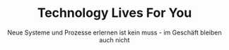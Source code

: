 ---
title: "Technology Lives For You"
subtitle: "Neue Systeme und Prozesse erlernen ist kein muss - im Geschäft bleiben auch nicht"
ctaText: "CHANGE YOUR PERSPECTIVE NOW!"
ctaLink: "/contact"
# Challenges Section
challengesTitle: "Liebe Führungskraft, stehst du vor entscheidenden IT-Herausforderungen?"
challenges:
  - title: "Die IT-Projekte dauern länger als geplant"
    description: "Du hast schon mehrmals versucht, deine IT-Projekte im vorgesehenen Zeitrahmen abzuschließen. Doch immer wieder kommt es zu Verzögerungen – sei es durch unvorhergesehene technische Schwierigkeiten, fehlende Ressourcen oder unerwartete Komplikationen."
    icon: "/img/time-icon.png"
  - title: "Fachkräftemangel in der IT"
    description: "Du suchst händeringend nach qualifizierten IT-Fachkräften, aber der Markt ist leer gefegt. Die wenigen Bewerbungen, die reinkommen, erfüllen nicht deine Erwartungen in Bezug auf Qualität und Erfahrung."
    icon: "/img/it-personal.png"
  - title: "Die Digitalisierung überfordert dein Unternehmen"
    description: "Du weißt, dass Digitalisierung der Schlüssel zur Zukunft ist, aber der Weg dorthin ist steinig. Zu viele technische Details und keine klaren Antworten, wie du den digitalen Wandel erfolgreich umsetzen kannst."
    icon: "/img/brain-working.png"
  - title: "Du benötigst IT-Experten für ein Projekt"
    description: "Du stehst vor einem wichtigen IT-Projekt, aber die Einstellung eines Vollzeit-Mitarbeiters wäre überdimensioniert. Du suchst nach einer flexiblen Lösung, bei der du genau die Expertise erhältst, die du brauchst."
    icon: "/img/puzzle.png"
# Solutions Section
solutionsTitle: "Wir sind die Lösung zum Problem! Mit uns ist euer Erfolg sicher."
solutions:
  - title: "Effiziente IT-Projektumsetzung"
    description: "Unsere IT-Beratung hilft Ihnen, Projekte pünktlich und effizient abzuschließen. Wir identifizieren potenzielle Engpässe und bieten maßgeschneiderte Lösungen, um technische Schwierigkeiten und Verzögerungen zu minimieren."
    image: "/img/home-blurred.png"
    points:
      - "Professionelle Planung und Durchführung"
      - "Minimierung von Ressourcenengpässen"
      - "Termingerechte Projektergebnisse"
  - title: "Fachkräftemangel effizient überbrücken"
    description: "Wir unterstützen Sie bei der Suche nach qualifizierten IT-Experten, um kritische Positionen in Ihrem Unternehmen schnell zu besetzen."
    image: "/img/it-personal.png"
    points:
      - "Breites Netzwerk von IT-Experten"
      - "Schnelle Besetzung von Schlüsselpositionen"
      - "Flexibilität durch projektbasierte Ressourcen"
  - title: "Digitalisierung für Ihr Unternehmen"
    description: "Unser Ziel ist es, Ihr Unternehmen sicher durch die Digitalisierung zu führen. Wir helfen Ihnen, die richtigen Technologien zu implementieren und langfristige Strategien zu entwickeln."
    image: "/img/brain-working.png"
    points:
      - "Modernste Technologien für Ihr Unternehmen"
      - "Effiziente Implementierung digitaler Lösungen"
      - "Nachhaltige digitale Strategien"
  - title: "Kosteneffiziente IT-Lösungen"
    description: "Wir optimieren Ihre IT-Kosten, indem wir maßgeschneiderte Lösungen anbieten, die sowohl Ihre Anforderungen als auch Ihr Budget berücksichtigen."
    image: "/img/puzzle.png"
    points:
      - "Maßgeschneiderte IT-Konzepte"
      - "Optimierung der laufenden IT-Kosten"
      - "Langfristige Unterstützung und Betreuung"
# Services Section
servicesTitle: "Unsere Services"
services:
  - title: "DevOps"
    description: "Lorem ipsum dolor sit amet, consectetur sadipscing elitr, sed diam nonumy eirmod tempor invidunt ut labore et dolore magna aliquyam erat, sed diam voluptua."
    buttonLink: "xyz"
    image: "/img/home-blurred.png"
  - title: "Projektplanung"
    description: "Lorem ipsum dolor sit amet, consectetur sadipscing elitr, sed diam nonumy eirmod tempor invidunt ut labore et dolore magna aliquyam erat, sed diam voluptua."
    buttonLink: "xyz"
    image: "/img/home-blurred.png"
# Expertise Section
expertiseTitle: "Diese IT-Kenntnisse bieten wir an"
knowledgeItems:
  - title: "Frontend"
    icon: "/img/it-personal.png"
  - title: "Backend"
    icon: "/img/puzzle.png"
  - title: "Fullstack"
    icon: "/img/it-personal.png"
  - title: "Datenbanken"
    icon: "/img/puzzle.png"
  - title: "Scripte"
    icon: "/img/it-personal.png"
  - title: "DevOps"
    icon: "/img/puzzle.png"
  - title: "Projektplanung"
    icon: "/img/it-personal.png"
  - title: "Security"
    icon: "/img/puzzle.png"
# Portfolio Section
portfolioTitle: "Portfolio"
portfolioItems:
  - title: "Marshle"
    description: "Lorem ipsum dolor sit amet, consectetur sadipscing elitr, sed diam nonumy eirmod tempor invidunt ut labore et dolore magna aliquyam erat, sed diam voluptua."
    image: "/img/home-blurred.png"
  - title: "WacDonalds Projects"
    description: "Lorem ipsum dolor sit amet, consectetur sadipscing elitr, sed diam nonumy eirmod tempor invidunt ut labore et dolore magna aliquyam erat, sed diam voluptua."
    image: "/img/home-blurred.png"
  - title: "Valorant - App & Web"
    description: "Lorem ipsum dolor sit amet, consectetur sadipscing elitr, sed diam nonumy eirmod tempor invidunt ut labore et dolore magna aliquyam erat, sed diam voluptua."
    image: "/img/home-blurred.png"
  - title: "New Project"
    description: "Lorem ipsum dolor sit amet, consectetur sadipscing elitr, sed diam nonumy eirmod tempor invidunt ut labore et dolore magna aliquyam erat, sed diam voluptua."
    image: "/img/home-blurred.png"
  - title: "Another Project"
    description: "Lorem ipsum dolor sit amet, consectetur sadipscing elitr, sed diam nonumy eirmod tempor invidunt ut labore et dolore magna aliquyam erat, sed diam voluptua."
    image: "/img/home-blurred.png"
---